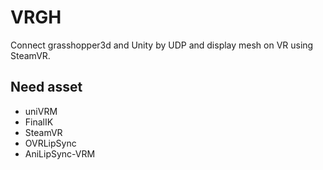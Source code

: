 # VRGH
Connect grasshopper3d and Unity by UDP and display mesh on VR using SteamVR.

## Need asset
+ uniVRM
+ FinalIK
+ SteamVR
+ OVRLipSync
+ AniLipSync-VRM
